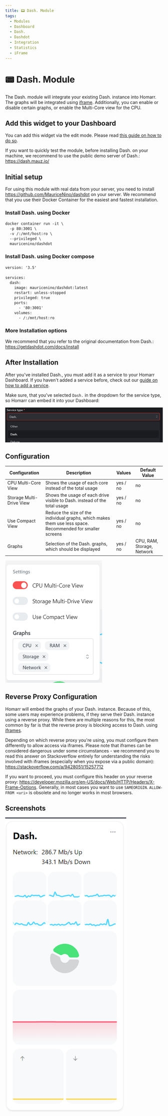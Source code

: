 ```yaml
---
title: 📟 Dash. Module
tags:
  - Modules
  - Dashboard
  - Dash.
  - Dashdot
  - Integration
  - Statistics
  - iFrame
---
```


# 📟 Dash. Module

The Dash. module will integrate your existing Dash. instance into Homarr. The graphs will be integrated using [iframe](https://developer.mozilla.org/en-US/docs/Web/HTML/Element/iframe).
Additionally, you can enable or disable certain graphs, or enable the Multi-Core view for the CPU.

## Add this widget to your Dashboard
You can add this widget via the edit mode. Please read [this guide on how to do so](index.md#adding-a-widget).

If you want to quickly test the module, before installing Dash. on your machine, we recommend to use the public demo server of Dash.:
https://dash.mauz.io/

## Initial setup
For using this module with real data from your server, you need to install https://github.com/MauriceNino/dashdot on your server. We recommend that you use their Docker Container for the easiest and fastest installation.

### Install Dash. using Docker
```
docker container run -it \
  -p 80:3001 \
  -v /:/mnt/host:ro \
  --privileged \
  mauricenino/dashdot
```

### Install Dash. using Docker compose
``` 
version: '3.5'

services:
  dash:
    image: mauricenino/dashdot:latest
    restart: unless-stopped
    privileged: true
    ports:
      - '80:3001'
    volumes:
      - /:/mnt/host:ro
```

### More Installation options
We recommend that you refer to the original documentation from Dash.:
https://getdashdot.com/docs/install

## After Installation

After you've installed Dash., you must add it as a service to your Homarr Dashboard.
If you haven't added a service before, check out our [guide on how to add a service](./../introduction/manage-apps.md#adding-your-first-app).

Make sure, that you've selected ``Dash.`` in the dropdown for the service type, so Homarr can embed it into your Dashboard:

![screenshot of dash. service type selected for a service](images/dashDot/module-dashdot-service-type.png)

## Configuration
| Configuration         | Description | Values | Default Value |
| --------------------- | ----------- | ------ | ------------- |
| CPU Multi-Core View | Shows the usage of each core instead of the total usage | yes / no | no |
| Storage Multi-Drive View | Shows the usage of each drive visible to Dash. instead of the total usage | yes / no | no |
| Use Compact View | Reduce the size of the individual graphs, which makes them use less space. Recommended for smaller screens | yes / no | no |
| Graphs | Selection of the Dash. graphs, which should be displayed | yes / no | CPU, RAM, Storage, Network |

![dash dot configuration](images/dashDot/module-dashdot-configuration.png)

## Reverse Proxy Configuration
Homarr will embed the graphs of your Dash. instance.
Because of this, some users may experience problems, if they serve their Dash. instance using a reverse proxy.
While there are multiple reasons for this, the most common by far is that the reverse proxy is blocking access to Dash. using [iframes](https://developer.mozilla.org/en-US/docs/Web/HTML/Element/iframe).

Depending on which reverse proxy you're using, you must configure them differently to allow access via iframes.
Please note that iframes can be considered dangerous under some circumstances - we recommend you to read this answer on Stackoverflow entirely for understanding the risks involved with iframes (especially when you expose via a public domain): https://stackoverflow.com/a/9428051/15257712

If you want to proceed, you must configure this header on your reverse proxy: https://developer.mozilla.org/en-US/docs/Web/HTTP/Headers/X-Frame-Options. Generally, in most cases you want to use ``SAMEORIGIN``. ``ALLOW-FROM <uri>`` is obsolete and no longer works in most browsers.

## Screenshots

![dash dot module in light mode](images/dashDot/module-dashdot-light-mode.png)